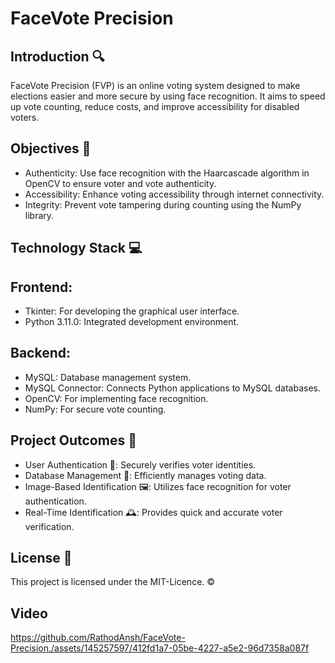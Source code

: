 # FaceVote Precision

## Introduction 🔍
FaceVote Precision (FVP) is an online voting system designed to make elections easier and more secure by using face recognition. It aims to speed up vote counting, reduce costs, and improve accessibility for disabled voters.

## Objectives 🎯
- Authenticity: Use face recognition with the Haarcascade algorithm in OpenCV to ensure voter and vote authenticity.
- Accessibility: Enhance voting accessibility through internet connectivity.
- Integrity: Prevent vote tampering during counting using the NumPy library.

## Technology Stack 💻
## Frontend:
- Tkinter: For developing the graphical user interface.
- Python 3.11.0: Integrated development environment.
## Backend:
- MySQL: Database management system.
- MySQL Connector: Connects Python applications to MySQL databases.
- OpenCV: For implementing face recognition.
- NumPy: For secure vote counting. 

## Project Outcomes 🎯
- User Authentication 🔐: Securely verifies voter identities.
- Database Management 📂: Efficiently manages voting data.
- Image-Based Identification 🖼️: Utilizes face recognition for voter authentication.
- Real-Time Identification 🕰️: Provides quick and accurate voter verification.

## License 📄
This project is licensed under the MIT-Licence. ©️

## Video

https://github.com/RathodAnsh/FaceVote-Precision./assets/145257597/412fd1a7-05be-4227-a5e2-96d7358a087f

